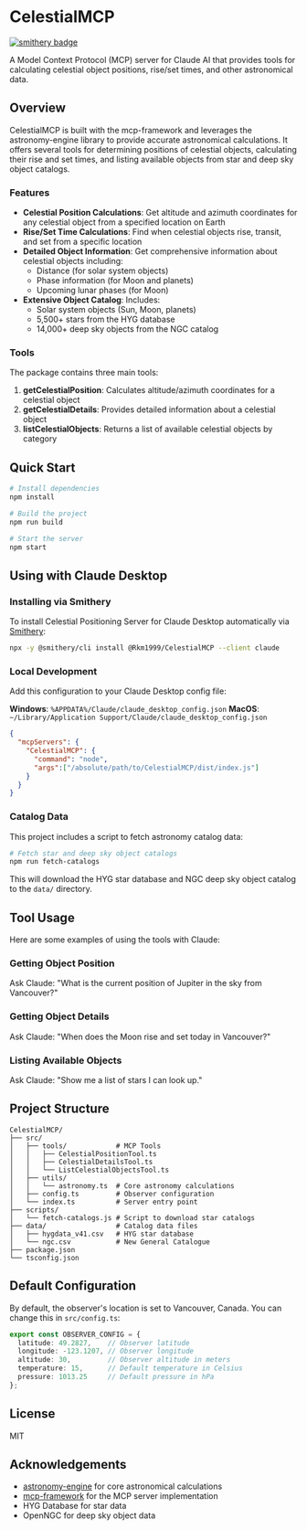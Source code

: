 # CelestialMCP
[![smithery badge](https://smithery.ai/badge/@Rkm1999/CelestialMCP)](https://smithery.ai/server/@Rkm1999/CelestialMCP)

A Model Context Protocol (MCP) server for Claude AI that provides tools for calculating celestial object positions, rise/set times, and other astronomical data.

## Overview

CelestialMCP is built with the mcp-framework and leverages the astronomy-engine library to provide accurate astronomical calculations. It offers several tools for determining positions of celestial objects, calculating their rise and set times, and listing available objects from star and deep sky object catalogs.

### Features

- **Celestial Position Calculations**: Get altitude and azimuth coordinates for any celestial object from a specified location on Earth
- **Rise/Set Time Calculations**: Find when celestial objects rise, transit, and set from a specific location
- **Detailed Object Information**: Get comprehensive information about celestial objects including:
  - Distance (for solar system objects)
  - Phase information (for Moon and planets)
  - Upcoming lunar phases (for Moon)
- **Extensive Object Catalog**: Includes:
  - Solar system objects (Sun, Moon, planets)
  - 5,500+ stars from the HYG database
  - 14,000+ deep sky objects from the NGC catalog

### Tools

The package contains three main tools:

1. **getCelestialPosition**: Calculates altitude/azimuth coordinates for a celestial object
2. **getCelestialDetails**: Provides detailed information about a celestial object
3. **listCelestialObjects**: Returns a list of available celestial objects by category

## Quick Start

```bash
# Install dependencies
npm install

# Build the project
npm run build

# Start the server
npm start
```

## Using with Claude Desktop

### Installing via Smithery

To install Celestial Positioning Server for Claude Desktop automatically via [Smithery](https://smithery.ai/server/@Rkm1999/CelestialMCP):

```bash
npx -y @smithery/cli install @Rkm1999/CelestialMCP --client claude
```

### Local Development

Add this configuration to your Claude Desktop config file:

**Windows**: `%APPDATA%/Claude/claude_desktop_config.json`
**MacOS**: `~/Library/Application Support/Claude/claude_desktop_config.json`

```json
{
  "mcpServers": {
    "CelestialMCP": {
      "command": "node",
      "args":["/absolute/path/to/CelestialMCP/dist/index.js"]
    }
  }
}
```

### Catalog Data

This project includes a script to fetch astronomy catalog data:

```bash
# Fetch star and deep sky object catalogs
npm run fetch-catalogs
```

This will download the HYG star database and NGC deep sky object catalog to the `data/` directory.

## Tool Usage

Here are some examples of using the tools with Claude:

### Getting Object Position

Ask Claude: "What is the current position of Jupiter in the sky from Vancouver?"

### Getting Object Details

Ask Claude: "When does the Moon rise and set today in Vancouver?"

### Listing Available Objects

Ask Claude: "Show me a list of stars I can look up."

## Project Structure

```
CelestialMCP/
├── src/
│   ├── tools/            # MCP Tools
│   │   ├── CelestialPositionTool.ts
│   │   ├── CelestialDetailsTool.ts
│   │   └── ListCelestialObjectsTool.ts
│   ├── utils/
│   │   └── astronomy.ts  # Core astronomy calculations
│   ├── config.ts         # Observer configuration
│   └── index.ts          # Server entry point
├── scripts/
│   └── fetch-catalogs.js # Script to download star catalogs
├── data/                 # Catalog data files
│   ├── hygdata_v41.csv   # HYG star database
│   └── ngc.csv           # New General Catalogue
├── package.json
└── tsconfig.json
```

## Default Configuration

By default, the observer's location is set to Vancouver, Canada. You can change this in `src/config.ts`:

```typescript
export const OBSERVER_CONFIG = {
  latitude: 49.2827,    // Observer latitude
  longitude: -123.1207, // Observer longitude
  altitude: 30,         // Observer altitude in meters
  temperature: 15,      // Default temperature in Celsius
  pressure: 1013.25     // Default pressure in hPa
};
```

## License

MIT

## Acknowledgements

- [astronomy-engine](https://github.com/cosinekitty/astronomy) for core astronomical calculations
- [mcp-framework](https://github.com/QuantGeekDev/mcp-framework) for the MCP server implementation
- HYG Database for star data
- OpenNGC for deep sky object data
